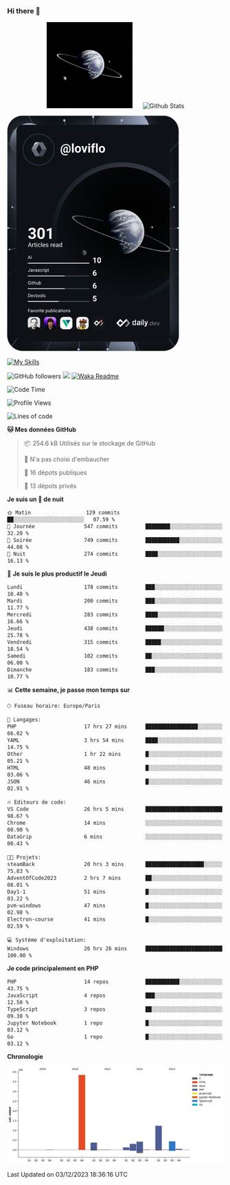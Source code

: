 ### Hi there 👋

<p align="center">
  <img src="https://github.com/Loviflo/Loviflo/blob/main/img/portrait.jpg" alt="Loviflo" height="200" style="margin-right: 20px"/>
  <img src="https://github-readme-stats.vercel.app/api?username=Loviflo&show_icons=true&theme=graywhite" alt="Github Stats" />
</p>

<a href="https://app.daily.dev/loviflo"><img src="https://github.com/loviflo/loviflo/blob/main/devcard.svg" width="400" alt="Loviflo's Dev Card"/></a>


[![My Skills](https://skillicons.dev/icons?i=php,laravel,symfony,mysql,js,ts,html,css,sass,angular,docker,webpack,vscode,figma,git,github,gitlab)](https://skillicons.dev)


![GitHub followers](https://img.shields.io/github/followers/Loviflo?label=Follow&style=social)
![](https://visitor-badge.glitch.me/badge?page_id=Loviflo.Loviflo)
[![Waka Readme](https://github.com/Loviflo/Loviflo/actions/workflows/update-stats.yml/badge.svg)](https://github.com/Loviflo/Loviflo/actions/workflows/update-stats.yml)

<!--START_SECTION:waka-->
![Code Time](http://img.shields.io/badge/Code%20Time-1%2C674%20hrs%2051%20mins-blue)

![Profile Views](http://img.shields.io/badge/Vues%20du%20profil-15-blue)

![Lines of code](https://img.shields.io/badge/Depuis%20Hello%20World%2C%20j%27ai%20%C3%A9crit-6.8%20million%20Lignes%20de%20code-blue)

**🐱 Mes données GitHub** 

> 📦 254.6 kB Utilisés sur le stockage de GitHub 
 > 
> 🚫 N'a pas choisi d'embaucher
 > 
> 📜 16 dépots publiques 
 > 
> 🔑 13 dépots privés 
 > 
**Je suis un 🦉 de nuit** 

```text
🌞 Matin                  129 commits         ██░░░░░░░░░░░░░░░░░░░░░░░   07.59 % 
🌆 Journée                547 commits         ████████░░░░░░░░░░░░░░░░░   32.20 % 
🌃 Soirée                 749 commits         ███████████░░░░░░░░░░░░░░   44.08 % 
🌙 Nuit                   274 commits         ████░░░░░░░░░░░░░░░░░░░░░   16.13 % 
```
📅 **Je suis le plus productif le Jeudi** 

```text
Lundi                    178 commits         ███░░░░░░░░░░░░░░░░░░░░░░   10.48 % 
Mardi                    200 commits         ███░░░░░░░░░░░░░░░░░░░░░░   11.77 % 
Mercredi                 283 commits         ████░░░░░░░░░░░░░░░░░░░░░   16.66 % 
Jeudi                    438 commits         ██████░░░░░░░░░░░░░░░░░░░   25.78 % 
Vendredi                 315 commits         █████░░░░░░░░░░░░░░░░░░░░   18.54 % 
Samedi                   102 commits         ██░░░░░░░░░░░░░░░░░░░░░░░   06.00 % 
Dimanche                 183 commits         ███░░░░░░░░░░░░░░░░░░░░░░   10.77 % 
```


📊 **Cette semaine, je passe mon temps sur** 

```text
🕑︎ Fuseau horaire: Europe/Paris

💬 Langages: 
PHP                      17 hrs 27 mins      █████████████████░░░░░░░░   66.02 % 
YAML                     3 hrs 54 mins       ████░░░░░░░░░░░░░░░░░░░░░   14.75 % 
Other                    1 hr 22 mins        █░░░░░░░░░░░░░░░░░░░░░░░░   05.21 % 
HTML                     48 mins             █░░░░░░░░░░░░░░░░░░░░░░░░   03.06 % 
JSON                     46 mins             █░░░░░░░░░░░░░░░░░░░░░░░░   02.91 % 

🔥 Éditeurs de code: 
VS Code                  26 hrs 5 mins       █████████████████████████   98.67 % 
Chrome                   14 mins             ░░░░░░░░░░░░░░░░░░░░░░░░░   00.90 % 
DataGrip                 6 mins              ░░░░░░░░░░░░░░░░░░░░░░░░░   00.43 % 

🐱‍💻 Projets: 
steamBack                20 hrs 3 mins       ███████████████████░░░░░░   75.83 % 
AdventOfCode2023         2 hrs 7 mins        ██░░░░░░░░░░░░░░░░░░░░░░░   08.01 % 
Day1-1                   51 mins             █░░░░░░░░░░░░░░░░░░░░░░░░   03.22 % 
pvm-windows              47 mins             █░░░░░░░░░░░░░░░░░░░░░░░░   02.98 % 
Electron-course          41 mins             █░░░░░░░░░░░░░░░░░░░░░░░░   02.59 % 

💻 Système d'exploitation: 
Windows                  26 hrs 26 mins      █████████████████████████   100.00 % 
```

**Je code principalement en PHP** 

```text
PHP                      14 repos            ███████████░░░░░░░░░░░░░░   43.75 % 
JavaScript               4 repos             ███░░░░░░░░░░░░░░░░░░░░░░   12.50 % 
TypeScript               3 repos             ██░░░░░░░░░░░░░░░░░░░░░░░   09.38 % 
Jupyter Notebook         1 repo              █░░░░░░░░░░░░░░░░░░░░░░░░   03.12 % 
Go                       1 repo              █░░░░░░░░░░░░░░░░░░░░░░░░   03.12 % 
```



**Chronologie**

![Lines of Code chart](https://raw.githubusercontent.com/Loviflo/Loviflo/main/assets/bar_graph.png)


 Last Updated on 03/12/2023 18:36:16 UTC
<!--END_SECTION:waka-->
